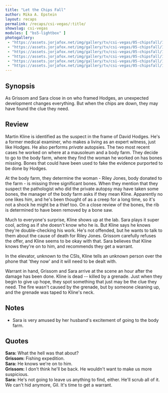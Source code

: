 ```yaml
---
title: "Let the Chips Fall"
author: Mika A. Epstein
layout: recaps
permalink: /recaps/csi-vegas/:title/
showslug: csi-vegas
modules: [ "bs5-lightbox" ]
photogallery:
 - "https://assets.jorjafox.net/img/gallery/tv/csi-vegas/05-chipsfall/117707_0071b.jpg"
 - "https://assets.jorjafox.net/img/gallery/tv/csi-vegas/05-chipsfall/117707_0289b.jpg"
 - "https://assets.jorjafox.net/img/gallery/tv/csi-vegas/05-chipsfall/117707_0368b.jpg"
 - "https://assets.jorjafox.net/img/gallery/tv/csi-vegas/05-chipsfall/117707_0431b.jpg"
 - "https://assets.jorjafox.net/img/gallery/tv/csi-vegas/05-chipsfall/117707_0805b.jpg"
 - "https://assets.jorjafox.net/img/gallery/tv/csi-vegas/05-chipsfall/117707_0813b.jpg"
---
```


## Synopsis

As Grissom and Sara close in on who framed Hodges, an unexpected development changes everything. But when the chips are down, they may have found the clue they need.

## Review

Martin Kline is identified as the suspect in the frame of David Hodges. He's a former medical examiner, who makes a living as an expert witness, just like Hodges. He also performs _private_ autopsies. The two most recent cases he worked on where at a mausoleum and a body farm. They decide to go to the body farm, where they find the woman he worked on has bones missing. Bones that could have been used to fake the evidence purported to be done by Hodges.

At the body farm, they determine the woman - Riley Jones, body donated to the farm - is missing three significant bones. When they mention that they suspect the pathologist who did the private autopsy may have taken some bones, the manager of the body farm asks if they mean Kline. Apparently no one likes him, and he's been thought of as a creep for a long time, so it's not a shock he might be a thief too. On a close review of the bones, the rib is determined to have been removed by a bone saw.

Much to everyone's surprise, Kline shows up at the lab. Sara plays it super cool, acting as if she doesn't know who he is. But Kline says he knows they're double-checking his work. He's not offended, but he wants to talk to them about the cause of death for Riley Jones. Grissom carefully refuses the offer, and Kline seems to be okay with that. Sara believes that Kline knows they're on to him, and recommends they get a warrant.

In the elevator, unknown to the CSIs, Kline tells an unknown person over the phone that 'they now' and it will need to be dealt with.

Warrant in hand, Grissom and Sara arrive at the scene an hour after the damage has been done. Kline is dead -- killed by a grenade. Just when they begin to give up hope, they spot something that just may be the clue they need. The fire wasn't caused by the grenade, but by someone cleaning up, and the grenade was taped to Kline's neck.

## Notes

* Sara is very amused by her husband's excitement of going to the body farm.

## Quotes

**Sara:** What the hell was that about?\
**Grissom:** Fishing expedition.\
**Sara:** He knows we're on to him.\
**Grissom:** I don't think he'll be back. He wouldn't want to make us more suspicious.\
**Sara:** He's not going to leave us anything to find, either. He'll scrub all of it. We can't hid anymore, Gil. It's time to get a warrant.
